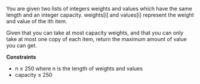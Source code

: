 You are given two lists of integers weights and values which have the same length and an integer capacity. weights[i] and values[i] represent the weight and value of the ith item.

Given that you can take at most capacity weights, and that you can only take at most one copy of each item, return the maximum amount of value you can get.

**Constraints**

- n ≤ 250 where n is the length of weights and values
- capacity ≤ 250